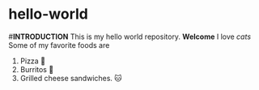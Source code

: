 # hello-world
#**INTRODUCTION**
This is my hello world repository.
**Welcome**
I love *cats* 
Some of my favorite foods are 
1. Pizza 🍕
2. Burritos 🌯
3. Grilled cheese sandwiches.
:cat:
